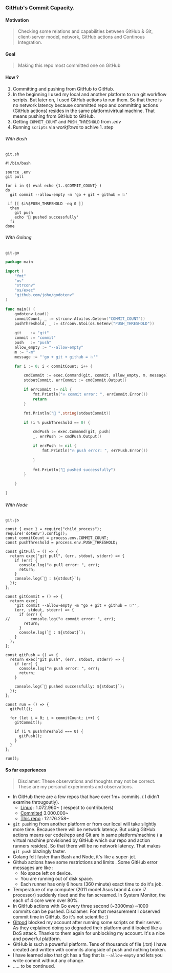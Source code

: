 
### GitHub's Commit Capacity.

#### Motivation 
> Checking some relations and capabilities between GitHub & Git, client-server model, network, GitHub actions and Continous Integration.

#### Goal
> Making this repo most committed one on GitHub

#### How ?

1. Committing and pushing from GitHub to GitHub.
2. In the beginning I used my local and another platform to run git workflow scripts. But later on, I used GitHub actions to run them. So that there is no network latency because committed repo and committing actions (GitHub actions) resides in the same platform/virtual machine. That means pushing from GitHub to GitHub. 
3. Getting `COMMIT_COUNT` and `PUSH_THRESHOLD` from <i>.env</i>
4. Running `scripts` via <i>workflows</i> to achive 1. step

###### With Bash
<code>git.sh</code>
```shell
#!/bin/bash

source .env
git pull

for i in $( eval echo {1..$COMMIT_COUNT} )
do
  git commit --allow-empty -m 'go + git + github = 💥'

 if [[ $i%$PUSH_THRESHOLD -eq 0 ]]
  then 
    git push 
    echo '🛬 pushed successfully'
  fi
done
```

###### With Golang
<code>git.go</code>
```go
package main

import (
	"fmt"
	"os"
	"strconv"
	"os/exec"
	"github.com/joho/godotenv"
)

func main() {
	godotenv.Load()	
	commitCount, _ := strconv.Atoi(os.Getenv("COMMIT_COUNT"))
	pushThreshold, _ := strconv.Atoi(os.Getenv("PUSH_THRESHOLD"))
	
	git    := "git"
	commit := "commit"
	push   := "push"
	allow_empty := "--allow-empty"
	m := "-m"
	message := "'go + git + github = 💥'"

	for i := 0; i < commitCount; i++ {

		cmdCommit := exec.Command(git, commit, allow_empty, m, message)
		stdoutCommit, errCommit := cmdCommit.Output()

		if errCommit != nil {
			fmt.Println("🔥 commit error: ", errCommit.Error())
			return
		}

		fmt.Println("🚀 ",string(stdoutCommit))

		if (i % pushThreshold == 0) {

			cmdPush := exec.Command(git, push)
			_, errPush := cmdPush.Output()

			if errPush != nil {
				fmt.Println("🔥 push error: ", errPush.Error())
		
			}
            
			fmt.Println("🛬 pushed successfully")
		}

	}

}
```

###### With Node
<code>git.js</code>
```node
const { exec } = require("child_process");
require('dotenv').config();
const commitCount = process.env.COMMIT_COUNT;
const pushThreshold = process.env.PUSH_THRESHOLD;

const gitPull = () => {
  return exec("git pull", (err, stdout, stderr) => {
    if (err) {
      console.log("🔥 pull error: ", err);
      return;
    }
    console.log(`🚀 : ${stdout}`);
  });
};

const gitCommit = () => {
  return exec(
    'git commit --allow-empty -m "go + git + github = 💥"',
    (err, stdout, stderr) => {
      if (err) {
//         console.log("🔥 commit error: ", err);
        return;
      }
      console.log(`🚀 : ${stdout}`);
    }
  );
};

const gitPush = () => {
  return exec("git push", (err, stdout, stderr) => {
    if (err) {
      console.log("🔥 push error: ", err);
      return;
    }

    console.log(`🛬 pushed successfully: ${stdout}`);
  });
};

const run = () => {
  gitPull();

  for (let i = 0; i < commitCount; i++) {
    gitCommit();

    if (i % pushThreshold === 0) {
      gitPush();
    }
  }
};

run();
```

#### So far experiences
> Disclamer: These observations and thoughts may not be correct. These are my personal experiments and observations.
* In GitHub there are a few  repos that have over 1m+ commits. ( I didn't examine througoutly). 
   * [Linux](https://github.com/torvalds/linux) : 1.072.960~  ( respect to contributers)
   * [Commited](https://github.com/virejdasani/Commited) 3.000.000~
   * [This repo](https://github.com/booleanrecep/github-commit-capacity) : 12.176.258~
* `git push`ing from another platform or from our local will take slightly more time. Because there will be network latency. But using GitHub actions means our code/repo and Git are in same platform/machine ( a virtual machine provisioned by GitHub which our repo and action runners resides). So that there will be no network latency. That makes `git push`  blazingly faster.   
* Golang felt faster than Bash and Node, it's like a super-jet.
* Github actions have some restrictions and limits . Some GitHub error messages are like :
   *  No space left on device.
   *  You are running out of disk space.
   *  Each runner has only 6 hours (360 minute) exact time to do it's job.
* Temperature of my computer (2011 model Asus brand 4 core i7 processor) suddenly rised and the fan screamed. In System Monitor, the each of 4 core were over 80%.
* In GitHub actions with Go every three second (~3000ms)  ~1000 commits can be pushed. Disclamer: For that measurement I observed commit time in GitHub. So it's not scientific :)
* [Gitpod](https://gitpod.io/) blocked my account after running some scripts on their server. As they explained doing so degraded their platform and it looked like a DoS attack. Thanks to them again for unblocking my account. It's a nice and powerful platform.
* GitHub is such a powerful platform. Tens of thousands of file (.txt) I have created and written with commits alongside of push and nothing broken. 
* I have learned also that git has a flag that is `--allow-empty` and lets you write commit without any change. 
* ..... to be continued.
